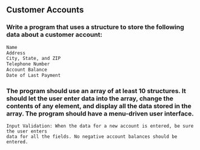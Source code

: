 ## Customer Accounts
### Write a program that uses a structure to store the following data about a customer account:
```bash 
Name
Address
City, State, and ZIP
Telephone Number
Account Balance
Date of Last Payment
```
### The program should use an array of at least 10 structures. It should let the user enter data into the array, change the contents of any element, and display all the data stored in the array. The program should have a menu-driven user interface.
```
Input Validation: When the data for a new account is entered, be sure the user enters
data for all the fields. No negative account balances should be entered.
```
